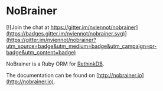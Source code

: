 NoBrainer
===========

[![Join the chat at https://gitter.im/nviennot/nobrainer](https://badges.gitter.im/nviennot/nobrainer.svg)](https://gitter.im/nviennot/nobrainer?utm_source=badge&utm_medium=badge&utm_campaign=pr-badge&utm_content=badge)

NoBrainer is a Ruby ORM for [RethinkDB](http://www.rethinkdb.com/).

The documentation can be found on [http://nobrainer.io](http://nobrainer.io).
